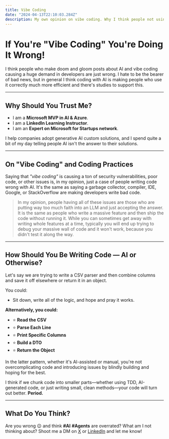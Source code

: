 ```yaml
---
title: Vibe Coding
date: "2024-04-13T22:10:03.284Z"
description: My own opinion on vibe coding. Why I think people not using AI are misunderstanding how people are actually using it.
---
```


# If You're "Vibe Coding" You're Doing It Wrong!

I think people who make doom and gloom posts about AI and vibe coding causing a huge demand in developers are just wrong. I hate to be the bearer of bad news, but in general I think coding with AI is making people who use it correctly much more efficient and there's studies to support this.

---

## Why Should You Trust Me?

- I am a **Microsoft MVP in AI & Azure**.
- I am a **LinkedIn Learning Instructor**.
- I am an **Expert on Microsoft for Startups network**.

I help companies adopt generative AI custom solutions, and I spend quite a bit of my day telling people AI isn't the answer to their solutions.

---

## On "Vibe Coding" and Coding Practices

Saying that *"vibe coding"* is causing a ton of security vulnerabilities, poor code, or other issues is, in my opinion, just a case of people writing code wrong with AI. It's the same as saying a garbage collector, compiler, IDE, Google, or StackOverflow are making developers write bad code.

> In my opinion, people having all of these issues are those who are putting way too much faith into an LLM and just accepting the answer.  
> It is the same as people who write a massive feature and then ship the code without running it. While you can sometimes get away with writing whole features at a time, typically you will end up trying to debug your massive wall of code and it won't work, because you didn't test it along the way.

---

## How Should You Be Writing Code — AI or Otherwise?

Let's say we are trying to write a CSV parser and then combine columns and save it off elsewhere or return it in an object.

You could:
- Sit down, write all of the logic, and hope and pray it works.

**Alternatively, you could:**
- ⭐ **Read the CSV**
- ⭐ **Parse Each Line**
- ⭐ **Print Specific Columns**
- ⭐ **Build a DTO**
- ⭐ **Return the Object**

In the latter pattern, whether it's AI-assisted or manual, you're not overcomplicating code and introducing issues by blindly building and hoping for the best.

I think if we chunk code into smaller parts—whether using TDD, AI-generated code, or just writing small, clean methods—your code will turn out better. **Period.**

---

## What Do You Think?

Are you wrong 😉 and think **#AI** **#Agents** are overrated? What am I not thinking about? Shoot me a DM on [X](https://x.com/Alec13355) or [LinkedIn](https://www.linkedin.com/in/alec13355/) and let me know!

